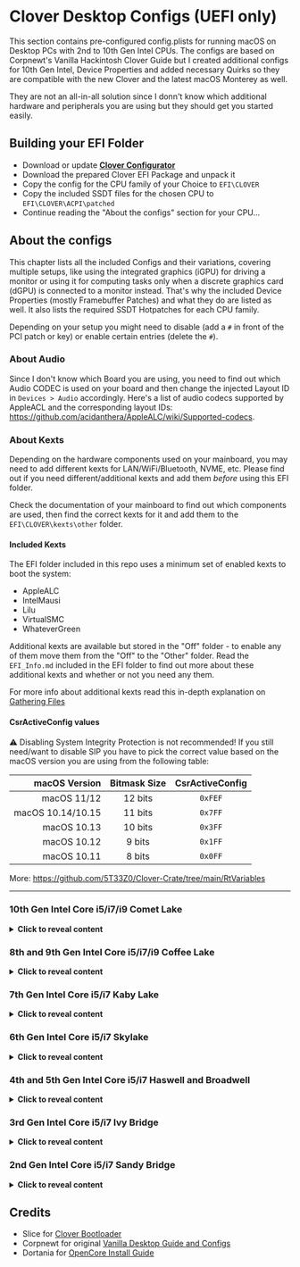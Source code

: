# Clover Desktop Configs (UEFI only)
This section contains pre-configured config.plists for running macOS on Desktop PCs with  2nd to 10th Gen Intel CPUs. The configs are based on Corpnewt's Vanilla Hackintosh Clover Guide but I created additional configs for 10th Gen Intel, Device Properties and added necessary Quirks so they are compatible with the new Clover and the latest macOS Monterey as well.

They are not an all-in-all solution since I donn't know which additional hardware and peripherals you are using but they should get you started easily.

## Building your EFI Folder
- Download or update [**Clover Configurator**](https://mackie100projects.altervista.org/download-clover-configurator/)
- Download the prepared Clover EFI Package and unpack it
- Copy the config for the CPU family of your Choice to `EFI\CLOVER`
- Copy the included SSDT files for the chosen CPU to `EFI\CLOVER\ACPI\patched` 
- Continue reading the "About the configs" section for your CPU…
 
## About the configs
This chapter lists all the included Configs and their variations, covering multiple setups, like using the integrated graphics (iGPU) for driving a monitor or using it for computing tasks only when a discrete graphics card (dGPU) is connected to a monitor instead. That's why the included Device Properties (mostly Framebuffer Patches) and what they do are listed as well. It also lists the required SSDT Hotpatches for each CPU family.

Depending on your setup you might need to disable (add a `#` in front of the PCI patch or key) or enable certain entries (delete the `#`).

### About Audio
Since I don't know which Board you are using, you need to find out which Audio CODEC is used on your board and then change the injected Layout ID in `Devices > Audio` accordingly. Here's a list of audio codecs supported by AppleACL and the corresponding layout IDs: https://github.com/acidanthera/AppleALC/wiki/Supported-codecs.

### About Kexts
Depending on the hardware components used on your mainboard, you may need to add different kexts for LAN/WiFi/Bluetooth, NVME, etc. Please find out if you need different/additional kexts and add them *before* using this EFI folder. 

Check the documentation of your mainboard to find out which components are used, then find the correct kexts for it and add them to the `EFI\CLOVER\kexts\other` folder.

#### Included Kexts
The EFI folder included in this repo uses a minimum set of enabled kexts to boot the system:

- AppleALC
- IntelMausi
- Lilu
- VirtualSMC
- WhateverGreen

Additional kexts are available but stored in the "Off" folder - to enable any of them move them from the "Off" to the "Other" folder. Read the `EFI_Info.md` included in the EFI folder to find out more about these additional kexts and whether or not you need any them.

For more info about additional kexts read this in-depth explanation on [Gathering Files](https://dortania.github.io/OpenCore-Install-Guide/ktext.html#kexts)

#### CsrActiveConfig values
:warning: Disabling System Integrity Protection is not recommended! If you still need/want to disable SIP you have to pick the correct value based on the macOS version you are using from the following table:

| macOS Version     | Bitmask Size  | CsrActiveConfig |
|------------------:|:-------------:|:---------------:|
| macOS 11/12       | 12 bits       |`0xFEF`
| macOS 10.14/10.15 | 11 bits       |`0x7FF`
| macOS 10.13       | 10 bits       |`0x3FF`
| macOS 10.12       | 9 bits        |`0x1FF`
| macOS 10.11       | 8 bits        |`0x0FF`

More: https://github.com/5T33Z0/Clover-Crate/tree/main/RtVariables
___
### 10th Gen Intel Core i5/i7/i9 Comet Lake
<details>
<summary><strong>Click to reveal content</strong></summary>

- Open the config of your choice in Clover Configurator
- In **SMBIOS** Section, select the corresponding Product Model from the dropdown menu on the right to generate Serials, FirmwareData, etc.
- In **RtVariables** Section, copy the **MLB** from the **Info** Window into the corresponding `MLB` field.
- Adjust `RtVariables` > `CsrActiveConfig` based on used macOS accordingly (see table above)
- Rename config to `config.plist`and add it to `EFI\CLOVER` folder
- Add files in ACPI folder to `EFI\CLOVER\ACPI\patched`
- Add additional Kexts necessary for your Hardware and peripherals to `EFI\CLOVER\kexts\other`
- Copy the EFI Folder to a FAT32 formatted flash drive and try booting from it

#### Required ACPI Hotpatches
- SSDT-AWAC-DISABLE.aml
- SSDT-DMAC.aml
- SSDT-EC-USBX.aml
- SSDT-PLUG.aml
- SSDT-PMC.aml

#### Included Configs
|Config.plist         |SMBIOS|supported macOS|Notes|
|---------------------|------|---------------|-----|
|Comet_Lake_iMac20,1|iMac20,1|10.15 and newer|For Intel i5/i7 CPUs|
|Comet_Lake_iMac20,2|iMac20,2|10.15 and newer|For Intel i7/i9 CPUs|

#### Included Device Properties
|Devices > Properties entry|iGPU|AAPL,ig-platform-id|Description|
|--------------------------|:--:|:-----------------:|-----------|
|PciRoot(0x0)/Pci(0x2,0x0)|Intel UHD 630|0300C89B|iGPU is used for computational tasks only.
|#PciRoot(0x0)/Pci(0x2,0x0)|Intel UHD 630|07009B3E|iGPU is used for driving a display.
|#PciRoot(0x0)/Pci(0x1C,0x1)/Pci(0x0,0x0)|||For Intel I225-V Network Controller. Only required for macOS 10.15 to macOS 11.3. Enable the included Kext Patch to make the whole construct work.|

#### Quirks and Kernel Patches Deviations

- `KernelPM` &rarr; Not needed if you can disable CFGLock in BIOS.
- `XhciPortLimit` &rarr; Uncheck for macOS 11.3 and newer. Create a USB Port Map instead.
</details>

### 8th and 9th Gen Intel Core i5/i7/i9 Coffee Lake
<details>
<summary><strong>Click to reveal content</strong></summary>

- Open the config of your choice in Clover Configurator
- In **SMBIOS** Section, select the corresponding Product Model from the dropdown menu on the right to generate Serials, FirmwareData, etc.
- In **RtVariables** Section, copy the **MLB** from the **Info** Window into the corresponding `MLB` field.
- Adjust `RtVariables` > `CsrActiveConfig` based on used macOS accordingly (see table above)
- Rename config to `config.plist`and add it to `EFI\CLOVER` folder
- Add files in ACPI folder to `EFI\CLOVER\ACPI\patched`
- Add additional Kexts necessary for your Hardware and peripherals to `EFI\CLOVER\kexts\other`
- Copy the EFI Folder to a FAT32 formatted flash drive and try booting from it

#### Required ACPI Hotpatches
- SSDT-AWAC-DISABLE.aml
- SSDT-EC-USBX.aml
- SSDT-PLUG.aml
- SSDT-PMC.aml

#### Included Configs
|Config.plist         |SMBIOS|supported macOS|Notes|
|---------------------|------|---------------|-----|
|Coffee_Lake_iMac18,3|iMac18,3|10.13 and newer|For High Sierra and older.
|Coffee_Lake_iMac19,1|iMac19,1|10.13 and newer|For Mojave and newer.

#### Included Device Properties
|Devices > Properties entry|iGPU|AAPL,ig-platform-id|Description|
|--------------------------|:----:|:---------------:|-----------|
|PciRoot(0x0)/Pci(0x2,0x0)|Intel UHD 630|07009B3E| Uses iGPU for driving a display. Use AAPL,ig-platform-id `00009B3E`, if you get a black screen after booting.
|#PciRoot(0x0)/Pci(0x2,0x0)|Intel UHD 630|0300913E|When the iGPU is used for computational tasks only. Disabled by default.

#### Quirks and Kernel Patches Deviations
- `KernelPM` &rarr; Not needed if you can disable CFGLock in BIOS.
- `ProtectUefiServices` &rarr; Only required for Z390 Boards. Disable if you use a board with a different chipset.
- `XhciPortLimit` &rarr; Disable for macOS 11.3 and newer – create a USB Port Map instead!
</details>

### 7th Gen Intel Core i5/i7 Kaby Lake
<details>
<summary><strong>Click to reveal content</strong></summary>

- Open the config of your choice in Clover Configurator
- In **SMBIOS** Section, select the corresponding Product Model from the dropdown menu on the right to generate Serials, FirmwareData, etc.
- In **RtVariables** Section, copy the **MLB** from the **Info** Window into the corresponding `MLB` field.
- Adjust `RtVariables` > `CsrActiveConfig` based on used macOS accordingly (see table above)
- Rename config to `config.plist`and add it to `EFI\CLOVER` folder
- Add files in ACPI folder to `EFI\CLOVER\ACPI\patched`
- Add additional Kexts necessary for your Hardware and peripherals to `EFI\CLOVER\kexts\other`
- Copy the EFI Folder to a FAT32 formatted flash drive and try booting from it

#### Required ACPI Hotpatches
- SSDT-EC-USBX.aml
- SSDT-PLUG.aml

#### Included Configs
|Config.plist|SMBIOS|supported macOS|Notes|
|---------------------|------|---------------|-----|
|Kaby_Lake_iMac18,1|iMac18,1|10.12 and newer| Using iGPU for driving a diplay
|Kaby_Lake_iMac18,3|iMac18,3|10.12 and newer| Used for computers using a dGPU for displaying, and an iGPU for computing tasks only

#### Included Device Properties
|Framebuffer Patches|iGPU|AAPL,ig-platform-id|Description|
|--------------------------|:----:|:-----------------:|-----------|
|PciRoot(0x0)/Pci(0x2,0x0)|Intel HD 630|00001259|For using the iGPU for driving a display.
|PciRoot(0x0)/Pci(0x2,0x0)|Intel HD 630|03001259|For using the iGPU for computational taks only.
</details>

### 6th Gen Intel Core i5/i7 Skylake
<details>
<summary><strong>Click to reveal content</strong></summary>

- Open the config of your choice in Clover Configurator
- In **SMBIOS** Section, select the corresponding Product Model from the dropdown menu on the right to generate Serials, FirmwareData, etc.
- In **RtVariables** Section, copy the **MLB** from the **Info** Window into the corresponding `MLB` field.
- Adjust `RtVariables` > `CsrActiveConfig` based on used macOS accordingly (see table above)
- Rename config to `config.plist`and add it to `EFI\CLOVER` folder
- Add files in ACPI folder to `EFI\CLOVER\ACPI\patched`
- Add additional Kexts necessary for your Hardware and peripherals to `EFI\CLOVER\kexts\other`
- Copy the EFI Folder to a FAT32 formatted flash drive and try booting from it

#### Required ACPI Hotpatches
- SSDT-EC-USBX.aml
- SSDT-PLUG.aml

#### Included Configs
|Config.plist|SMBIOS|supported macOS|Notes|
|---------------------|------|---------------|-----|
|Skylake_iMac17,1|iMac17,1|10.11 and newer|

#### Included Device Properties
|Framebuffer Patches|iGPU|AAPL,ig-platform-id|Description|
|--------------------------|:----:|:-----------------:|-----------|
|PciRoot(0x0)/Pci(0x2,0x0)|Intel HD 530|00001219|iGPU is used to drive a display. For CPUs using Intel HD P530 graphics instead, un-comment the `device-id`.
|#PciRoot(0x0)/Pci(0x2,0x0)|Intel HD 530|01001219|iGPU is used for computational tasks only. Entry Disabled by default.
</details>

### 4th and 5th Gen Intel Core i5/i7 Haswell and Broadwell
<details>
<summary><strong>Click to reveal content</strong></summary>

- Open the config of your choice in Clover Configurator
- In **SMBIOS** Section, select the corresponding Product Model from the dropdown menu on the right to generate Serials, FirmwareData, etc.
- In **RtVariables** Section, copy the **MLB** from the **Info** Window into the corresponding `MLB` field.
- Adjust `RtVariables` > `CsrActiveConfig` based on used macOS accordingly (see table above)
- Rename config to `config.plist`and add it to `EFI\CLOVER` folder
- Add files in ACPI folder to `EFI\CLOVER\ACPI\patched`
- Add additional Kexts necessary for your Hardware and peripherals to `EFI\CLOVER\kexts\other`
- Copy the EFI Folder to a FAT32 formatted flash drive and try booting from it

#### Required ACPI Hotpatches
- SSDT-EC.aml
- SSDT-PLUG.aml

#### Included Configs
|Config.plist|SMBIOS|supported macOS|Notes|
|---------------------|------|---------------|-----|
|Haswell_iMac14,4|iMac14,4|10.8 - 11.6.x|For Haswell CPUs using the iGPU for driving a display|
Haswell_iMac15,1|iMac15,1|10.8 - 11.6.x|For Haswell CPUs using a dGPU for displaying and the iGPU for computing tasks.
|Haswell_iMac16,2|iMac16,2|10.8 - 12.x|For Broadwell CPUs Broadwell with iGPU only.
|Haswell_iMac17,1|iMac17,1|10.8 - 12.x|For Broadwell CPUs Broadwell with dGPU only-

#### Included Device Properties
|Framebuffer Patches|iGPU|AAPL,ig-platform-id|Description|
|--------------------------|:----:|:---------------:|-----------|
|PciRoot(0x0)/Pci(0x2,0x0)|Intel HD 4400/4600|0300220D|Haswell iGPU is used for driving a display.
|PciRoot(0x0)/Pci(0x2,0x0)|Intel HD 4400/4600|04001204|Haswell iGPU is used for computing tasks only.
|PciRoot(0x0)/Pci(0x2,0x0)|Intel Iris Pro 6200|07002216|Broadwell iGPU is used for driving a display. Disable entry when using SMBIOS iMac17,1
</details>

### 3rd Gen Intel Core i5/i7 Ivy Bridge
<details>
<summary><strong>Click to reveal content</strong></summary>

- Open the config of your choice in Clover Configurator
- In **SMBIOS** Section, select the corresponding Product Model from the dropdown menu on the right to generate Serials, FirmwareData, etc.
- In **RtVariables** Section, copy the **MLB** from the **Info** Window into the corresponding `MLB` field.
- Adjust `RtVariables` > `CsrActiveConfig` based on used macOS accordingly (see table above)
- Rename config to `config.plist`and add it to `EFI\CLOVER` folder
- Add files in ACPI folder to `EFI\CLOVER\ACPI\patched`
- Add additional Kexts necessary for your Hardware and peripherals to `EFI\CLOVER\kexts\other`
- Copy the EFI Folder to a FAT32 formatted flash drive and try booting from it
- In Post-Install, create `SSDT-PM.aml `using [**ssdtPRGen**](https://github.com/Piker-Alpha/ssdtPRGen.sh) and add it to `EFI\CLOVER\ACPI\` to enable proper CPU Power Management

#### Required ACPI Hotpatches
- SSDT-EC.aml
- SSDT-PM.aml (generate in Post-Install)

#### Included Configs
|Config.plist|SMBIOS|supported macOS|Notes|
|---------------------|------|---------------|-----|
|Ivy_Bridge_iMac13,1|iMac13,1|10.7 - 10.15.7|For computers using the iGPU for driving a display|
|Ivy_Bridge_iMac13,2|iMac13,2|10.7 - 10.15.7|For computers using a dGPU for displaying and the iGPU for computing tasks only.
|Ivy_Bridge_iMac14,1|iMac14,4|11.6.x|For computers using the iGPU for driving a display|
|Ivy_Bridge_iMac15,1|iMac15,1|11.6.x|For computers using a dGPU for displaying and the iGPU for computing tasks only|
|Ivy_Bridge_MacPro6,1|MacPro6,1|12.x|Intel HD 4000 Drivers have to be patched-in in Post-Install using [**Patch HD4000 Monterey**](https://github.com/chris1111/Patch-HD4000-Monterey). By default, iGPU is disabled, so a discrete GPU is required (and recommended). You need to disable SIP as well if you use this patch.

#### Included Device Properties
|Devices > Properties entry|iGPU|AAPL,ig-platform-id|Description|
|--------------------------|----|-------------------|-----------|
|PciRoot(0x0)/Pci(0x2,0x0)|HD4000|0A006601|iGPU is used to drive a display (default)|
|#PciRoot(0x0)/Pci(0x2,0x0)|HD4000|07006201|iGPU is used for computational tasks only (disabled)|
|#PciRoot(0x0)/Pci(0x16,0x0)|||IMEI device (disabled). Only required when using Sandy Bridge CPUs with a 7 Series Mainboard. Remove `#` to enable.
</details>

### 2nd Gen Intel Core i5/i7 Sandy Bridge
<details>
<summary><strong>Click to reveal content</strong></summary>

- Open the config of your choice in Clover Configurator
- In **SMBIOS** Section, select the corresponding Product Model from the dropdown menu on the right to generate Serials, FirmwareData, etc.
- In **RtVariables** Section, copy the **MLB** from the **Info** Window into the corresponding `MLB` field.
- Adjust `RtVariables` > `CsrActiveConfig` based on used macOS accordingly (see table above)
- Rename config to `config.plist`and add it to `EFI\CLOVER` folder
- Add files in ACPI folder to `EFI\CLOVER\ACPI\patched`
- Add additional Kexts necessary for your Hardware and peripherals to `EFI\CLOVER\kexts\other`
- Copy the EFI Folder to a FAT32 formatted flash drive and try booting from it
- In Post-Install, create `SSDT-PM.aml `using [**ssdtPRGen**](https://github.com/Piker-Alpha/ssdtPRGen.sh) and add it to `EFI\CLOVER\ACPI\` to enable proper CPU Power Management

#### Required ACPI Hotpatches
- SSDT-EC.aml
- SSDT-PM.aml (generate in Post-Install)

#### Included Configs
|Config.plist|SMBIOS|supported macOS|Notes|
|---------------------|------|---------------|-----|
|Sandy_Bridge_iMac12,2|iMac12,2|≤ 10.13|Most Sandy Bridge Boards don't support UEFI boot. So if your board does use a traditional BIOS, this guide is not for you.
|Sandy_Bridge_MacPro6,1|MacPro6,1|10.14 and newer|iGPU must be disabled in BIOS

#### Included Device Properties
|Devices > Properties entry|iGPU|AAPL,snb-platform-id|Description|
|--------------------------|:----:|:----------------:|-----------|
|PciRoot(0x0)/Pci(0x2,0x0)|HD3000|10000300|iGPU is used to drive a display (default)|
|#PciRoot(0x0)/Pci(0x2,0x0)|HD3000|00000500|iGPU is used for computational tasks only (disabled)|
|#PciRoot(0x0)/Pci(0x16,0x0)|-|-|IMEI device (disabled). Only required when using Sandy Bridge CPUs with a 7 Series Mainboard (B75, Q75, Z75, H77, Q77 or Z77)|
</details>

## Credits
- Slice for [Clover Bootloader](https://github.com/CloverHackyColor/CloverBootloader)
- Corpnewt for original [Vanilla Desktop Guide and Configs](https://hackintosh.gitbook.io/r-hackintosh-vanilla-desktop-guide/)
- Dortania for [OpenCore Install Guide](https://dortania.github.io/OpenCore-Install-Guide/)